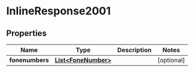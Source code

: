 
# InlineResponse2001

## Properties
Name | Type | Description | Notes
------------ | ------------- | ------------- | -------------
**fonenumbers** | [**List&lt;FoneNumber&gt;**](FoneNumber.md) |  |  [optional]



